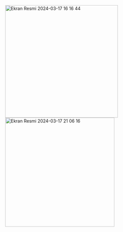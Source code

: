 <img width="360" alt="Ekran Resmi 2024-03-17 16 16 44" src="https://github.com/seymanurks/ToDo/assets/100444600/21ecfb1c-3d9c-4452-96be-ff41a7014e72">

<img width="349" alt="Ekran Resmi 2024-03-17 21 06 16" src="https://github.com/seymanurks/ToDo/assets/100444600/3d5d0666-215f-4ae4-aea9-74d6e13d267f">
